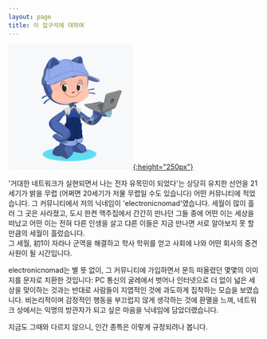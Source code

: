 ```yaml
---
layout: page
title: 이 집구석에 대하여
---
```


[![Electronic Nomad's Octocat](/media/common/electronicnomad_octocat.png){:height="250px"}](https://myoctocat.com/)

'거대한 네트워크가 실현되면서 나는 전자 유목민이 되었다'는
상당히 유치한 선언을 21세기가 밝을 무렵 (어쩌면 20세기가 저물 무렵일 수도 있습니다) 
어떤 커뮤니티에 적었습니다. 
그 커뮤니티에서 저의 닉네임이 'electronicnomad'였습니다. 
세월이 많이 흘러 그 곳은 사라졌고, 도시 한켠 맥주집에서 간간히 만나던 그들 중에
어떤 이는 세상을 떠났고 어떤 이는 전혀 다른 인생을 살고 댜른 이들은 지금 만나면
서로 알아보지 못 할 만큼의 세월이 흘렀습니다.   
그 세월, 初1이 자라나 군역을 해결하고 학사 학위를 얻고 사회에 나와 어떤 회사의 중견사원이 될 시간입니다.

electronicnomad는 별 뜻 없이, 그 커뮤니티에 가입하면서 문득 떠올렸던
몇몇의 이미지를 문자로 치환한 것입니다:
PC 통신의 굴레에서 벗어나 인터넷으로 더 없이 넓은 세상을 맞이하는 것과는 반대로
사람들이 지엽적인 것에 과도하게 집착하는 모습을 보였습니다. 
비논리적이며 감정적인 행동을 부끄럽지 않게 생각하는 것에 환멸을 느껴, 
네트워크 상에서는 익명의 방관자가 되고 싶은 마음을 닉네임에 담았더랬습니다.

지금도 그때와 다르지 않으니, 인간 종특은 이렇게 규정되려나 봅니다.
